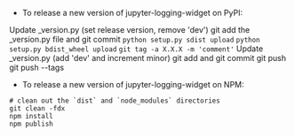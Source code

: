 - To release a new version of jupyter-logging-widget on PyPI:

Update _version.py (set release version, remove 'dev')
git add the _version.py file and git commit
`python setup.py sdist upload`
`python setup.py bdist_wheel upload`
`git tag -a X.X.X -m 'comment'`
Update _version.py (add 'dev' and increment minor)
git add and git commit
git push
git push --tags

- To release a new version of jupyter-logging-widget on NPM:

```
# clean out the `dist` and `node_modules` directories
git clean -fdx
npm install
npm publish
```